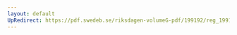 ```yaml
---
layout: default
UpRedirect: https://pdf.swedeb.se/riksdagen-volumeG-pdf/199192/reg_199192/reg_199192_1103.pdf
---
```

